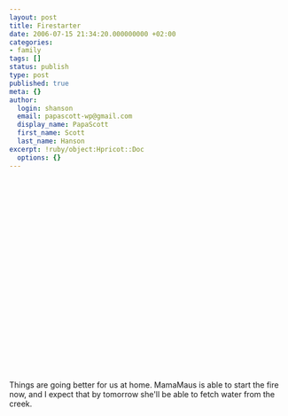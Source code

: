 ```yaml
---
layout: post
title: Firestarter
date: 2006-07-15 21:34:20.000000000 +02:00
categories:
- family
tags: []
status: publish
type: post
published: true
meta: {}
author:
  login: shanson
  email: papascott-wp@gmail.com
  display_name: PapaScott
  first_name: Scott
  last_name: Hanson
excerpt: !ruby/object:Hpricot::Doc
  options: {}
---
```

<p><object width="425" height="350"><param name="movie" value="http://www.youtube.com/v/kRoaTsN7fk0&autostart=1" /><embed src="http://www.youtube.com/v/kRoaTsN7fk0&autostart=1" type="application/x-shockwave-flash" width="500" height="350"></embed></object></p>
<p>Things are going better for us at home. MamaMaus is able to start the fire now, and I expect that by tomorrow she'll be able to fetch water from the creek.</p>
